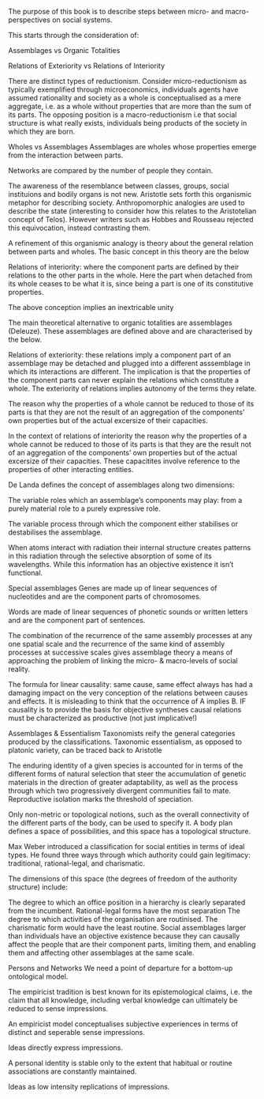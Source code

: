 The purpose of this book is to describe steps between micro- and macro- perspectives on social systems.

This starts through the consideration of:

Assemblages vs Organic Totalities

Relations of Exteriority vs Relations of Interiority

There are distinct types of reductionism. Consider micro-reductionism as typically exemplified through microeconomics, individuals agents have assumed rationality and society as a whole is conceptualised as a mere aggregate, i.e. as a whole without properties that are more than the sum of its parts. The opposing position is a macro-reductionism i.e that social structure is what really exists, individuals being products of the society in which they are born.

Wholes vs Assemblages
Assemblages are wholes whose properties emerge from the interaction between parts.

Networks are compared by the number of people they contain.

The awareness of the resemblance between classes, groups, social instituions and bodily organs is not new. Aristotle sets forth this organismic metaphor for describing society. Anthropomorphic analogies are used to describe the state (interesting to consider how this relates to the Aristotelian concept of Telos). However writers such as Hobbes and Rousseau rejected this equivocation, instead contrasting them.

A refinement of this organismic analogy is theory about the general relation between parts and wholes. The basic concept in this theory are the below

Relations of interiority: where the component parts are defined by their relations to the other parts in the whole. Here the part when detached from its whole ceases to be what it is, since being a part is one of its constitutive properties.

The above conception implies an inextricable unity

The main theoretical alternative to organic totalities are assemblages (Deleuze). These assemblages are defined above and are characterised by the below.

Relations of exteriority: these relations imply a component part of an assemblage may be detached and plugged into a different asssemblage in which its interactions are different. The implication is that the properties of the component parts can never explain the relations which constitute a whole. The exteriority of relations implies autonomy of the terms they relate.

The reason why the properties of a whole cannot be reduced to those of its parts is that they are not the result of an aggregation of the components’ own properties but of the actual excersize of their capacities.

In the context of relations of interiority the reason why the properties of a whole cannot be reduced to those of its parts is that they are the result not of an aggregation of the components’ own properties but of the actual excersize of their capacities. These capacitites involve reference to the properties of other interacting entities.

De Landa defines the concept of assemblages along two dimensions:

The variable roles which an assemblage’s components may play: from a purely material role to a purely expressive role.

The variable process through which the component either stabilises or destabilises the assemblage.

When atoms interact with radiation their internal structure creates patterns in this radiation through the selective absorption of some of its wavelengths. While this information has an objective existence it isn’t functional.

Special assemblages
Genes are made up of linear sequences of nucleotides and are the component parts of chromosomes.

Words are made of linear sequences of phonetic sounds or written letters and are the component part of sentences.

The combination of the recurrence of the same assembly processes at any one spatial scale and the recurrence of the same kind of assembly processes at successive scales gives assemblage theory a means of approaching the problem of linking the micro- & macro-levels of social reality.

The formula for linear causality: same cause, same effect always has had a damaging impact on the very conception of the relations between causes and effects. It is misleading to think that the occurrence of A implies B. IF causality is to provide the basis for objective syntheses causal relations must be characterized as productive (not just implicative!)

Assemblages & Essentialism
Taxonomists reify the general categories produced by the classifications. Taxonomic essentialism, as opposed to platonic variety, can be traced back to Aristotle

The enduring identity of a given species is accounted for in terms of the different forms of natural selection that steer the accumulation of genetic materials in the direction of greater adaptability, as well as the process through which two progressively divergent communities fail to mate. Reproductive isolation marks the threshold of speciation.

Only non-metric or topological notions, such as the overall connectivity of the different parts of the body, can be used to specify it. A body plan defines a space of possibilities, and this space has a topological structure.

Max Weber introduced a classification for social entities in terms of ideal types. He found three ways through which authority could gain legitimacy: traditional, rational-legal, and charismatic.

The dimensions of this space (the degrees of freedom of the authority structure) include:

The degree to which an office position in a hierarchy is clearly separated from the incumbent. Rational-legal forms have the most separation
The degree to which activities of the organisation are routinised. The charismatic form would have the least routine.
Social assemblages larger than individuals have an objective existence because they can causally affect the people that are their component parts, limiting them, and enabling them and affecting other assemblages at the same scale.

Persons and Networks
We need a point of departure for a bottom-up ontological model.

The empiricist tradition is best known for its epistemological claims, i.e. the claim that all knowledge, including verbal knowledge can ultimately be reduced to sense impressions.

An empiricist model conceptualises subjective experiences in terms of distinct and seperable sense impressions.

Ideas directly express impressions.

A personal identity is stable only to the extent that habitual or routine associations are constantly maintained.

Ideas as low intensity replications of impressions.



